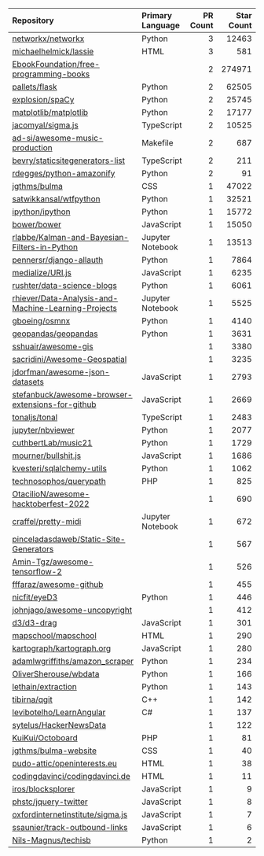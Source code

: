 | Repository | Primary Language | PR Count | Star Count |
| :-- | :-- | --: | --: |
| [networkx/networkx](https://github.com/networkx/networkx) | Python | 3 | 12463 |
| [michaelhelmick/lassie](https://github.com/michaelhelmick/lassie) | HTML | 3 | 581 |
| [EbookFoundation/free-programming-books](https://github.com/EbookFoundation/free-programming-books) |  | 2 | 274971 |
| [pallets/flask](https://github.com/pallets/flask) | Python | 2 | 62505 |
| [explosion/spaCy](https://github.com/explosion/spaCy) | Python | 2 | 25745 |
| [matplotlib/matplotlib](https://github.com/matplotlib/matplotlib) | Python | 2 | 17177 |
| [jacomyal/sigma.js](https://github.com/jacomyal/sigma.js) | TypeScript | 2 | 10525 |
| [ad-si/awesome-music-production](https://github.com/ad-si/awesome-music-production) | Makefile | 2 | 687 |
| [bevry/staticsitegenerators-list](https://github.com/bevry/staticsitegenerators-list) | TypeScript | 2 | 211 |
| [rdegges/python-amazonify](https://github.com/rdegges/python-amazonify) | Python | 2 | 91 |
| [jgthms/bulma](https://github.com/jgthms/bulma) | CSS | 1 | 47022 |
| [satwikkansal/wtfpython](https://github.com/satwikkansal/wtfpython) | Python | 1 | 32521 |
| [ipython/ipython](https://github.com/ipython/ipython) | Python | 1 | 15772 |
| [bower/bower](https://github.com/bower/bower) | JavaScript | 1 | 15050 |
| [rlabbe/Kalman-and-Bayesian-Filters-in-Python](https://github.com/rlabbe/Kalman-and-Bayesian-Filters-in-Python) | Jupyter Notebook | 1 | 13513 |
| [pennersr/django-allauth](https://github.com/pennersr/django-allauth) | Python | 1 | 7864 |
| [medialize/URI.js](https://github.com/medialize/URI.js) | JavaScript | 1 | 6235 |
| [rushter/data-science-blogs](https://github.com/rushter/data-science-blogs) | Python | 1 | 6061 |
| [rhiever/Data-Analysis-and-Machine-Learning-Projects](https://github.com/rhiever/Data-Analysis-and-Machine-Learning-Projects) | Jupyter Notebook | 1 | 5525 |
| [gboeing/osmnx](https://github.com/gboeing/osmnx) | Python | 1 | 4140 |
| [geopandas/geopandas](https://github.com/geopandas/geopandas) | Python | 1 | 3631 |
| [sshuair/awesome-gis](https://github.com/sshuair/awesome-gis) |  | 1 | 3380 |
| [sacridini/Awesome-Geospatial](https://github.com/sacridini/Awesome-Geospatial) |  | 1 | 3235 |
| [jdorfman/awesome-json-datasets](https://github.com/jdorfman/awesome-json-datasets) | JavaScript | 1 | 2793 |
| [stefanbuck/awesome-browser-extensions-for-github](https://github.com/stefanbuck/awesome-browser-extensions-for-github) | JavaScript | 1 | 2669 |
| [tonaljs/tonal](https://github.com/tonaljs/tonal) | TypeScript | 1 | 2483 |
| [jupyter/nbviewer](https://github.com/jupyter/nbviewer) | Python | 1 | 2077 |
| [cuthbertLab/music21](https://github.com/cuthbertLab/music21) | Python | 1 | 1729 |
| [mourner/bullshit.js](https://github.com/mourner/bullshit.js) | JavaScript | 1 | 1686 |
| [kvesteri/sqlalchemy-utils](https://github.com/kvesteri/sqlalchemy-utils) | Python | 1 | 1062 |
| [technosophos/querypath](https://github.com/technosophos/querypath) | PHP | 1 | 825 |
| [OtacilioN/awesome-hacktoberfest-2022](https://github.com/OtacilioN/awesome-hacktoberfest-2022) |  | 1 | 690 |
| [craffel/pretty-midi](https://github.com/craffel/pretty-midi) | Jupyter Notebook | 1 | 672 |
| [pinceladasdaweb/Static-Site-Generators](https://github.com/pinceladasdaweb/Static-Site-Generators) |  | 1 | 567 |
| [Amin-Tgz/awesome-tensorflow-2](https://github.com/Amin-Tgz/awesome-tensorflow-2) |  | 1 | 526 |
| [fffaraz/awesome-github](https://github.com/fffaraz/awesome-github) |  | 1 | 455 |
| [nicfit/eyeD3](https://github.com/nicfit/eyeD3) | Python | 1 | 446 |
| [johnjago/awesome-uncopyright](https://github.com/johnjago/awesome-uncopyright) |  | 1 | 412 |
| [d3/d3-drag](https://github.com/d3/d3-drag) | JavaScript | 1 | 301 |
| [mapschool/mapschool](https://github.com/mapschool/mapschool) | HTML | 1 | 290 |
| [kartograph/kartograph.org](https://github.com/kartograph/kartograph.org) | JavaScript | 1 | 280 |
| [adamlwgriffiths/amazon_scraper](https://github.com/adamlwgriffiths/amazon_scraper) | Python | 1 | 234 |
| [OliverSherouse/wbdata](https://github.com/OliverSherouse/wbdata) | Python | 1 | 166 |
| [lethain/extraction](https://github.com/lethain/extraction) | Python | 1 | 143 |
| [tibirna/qgit](https://github.com/tibirna/qgit) | C++ | 1 | 142 |
| [levibotelho/LearnAngular](https://github.com/levibotelho/LearnAngular) | C# | 1 | 137 |
| [sytelus/HackerNewsData](https://github.com/sytelus/HackerNewsData) |  | 1 | 122 |
| [KuiKui/Octoboard](https://github.com/KuiKui/Octoboard) | PHP | 1 | 81 |
| [jgthms/bulma-website](https://github.com/jgthms/bulma-website) | CSS | 1 | 40 |
| [pudo-attic/openinterests.eu](https://github.com/pudo-attic/openinterests.eu) | HTML | 1 | 38 |
| [codingdavinci/codingdavinci.de](https://github.com/codingdavinci/codingdavinci.de) | HTML | 1 | 11 |
| [iros/blocksplorer](https://github.com/iros/blocksplorer) | JavaScript | 1 | 9 |
| [phstc/jquery-twitter](https://github.com/phstc/jquery-twitter) | JavaScript | 1 | 8 |
| [oxfordinternetinstitute/sigma.js](https://github.com/oxfordinternetinstitute/sigma.js) | JavaScript | 1 | 7 |
| [ssaunier/track-outbound-links](https://github.com/ssaunier/track-outbound-links) | JavaScript | 1 | 6 |
| [Nils-Magnus/techisb](https://github.com/Nils-Magnus/techisb) | Python | 1 | 2 |
